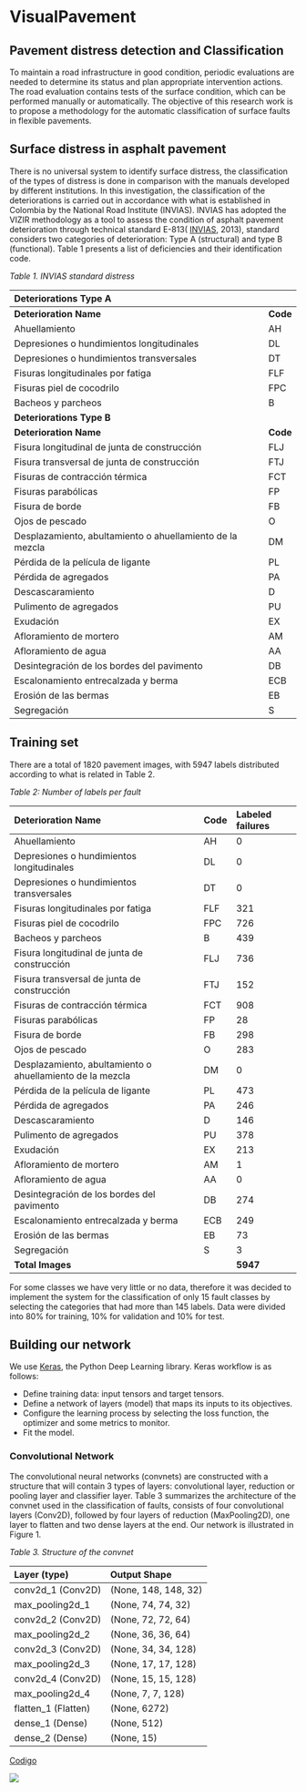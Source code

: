 # VisualPavement

## Pavement distress detection and Classification
To maintain a road infrastructure in good condition, periodic evaluations are needed to determine its status and plan appropriate intervention actions. The road evaluation contains tests of the surface condition, which can be performed manually or automatically. The objective of this research work is to propose a methodology for the automatic classification of surface faults in flexible pavements.

## Surface distress in asphalt pavement
There is no universal system to identify surface distress, the classification of the types of distress is done in comparison with the manuals developed by different institutions. In this investigation, the classification of the deteriorations is carried out in accordance with what is established in Colombia by the National Road Institute (INVIAS). INVIAS has adopted the VIZIR methodology as a tool to assess the condition of asphalt pavement deterioration through technical standard E-813( [INVIAS](https://www.invias.gov.co/index.php/archivo-y-documentos/documentos-tecnicos/manuales-de-inspeccion-de-obras/974-manual-para-la-inspeccion-visual-de-pavimentos-flexibles/filethis), 2013), standard considers two categories of deterioration: Type A (structural) and type B (functional). Table 1 presents a list of deficiencies and their identification code.

*Table 1. INVIAS standard distress*

| Deteriorations Type A| |
|:-----|:-----|
| **Deterioration Name** | **Code** |
| Ahuellamiento	| AH |
|Depresiones o hundimientos longitudinales|	DL |
|Depresiones o hundimientos transversales|	DT |
|Fisuras longitudinales por fatiga| FLF|
|Fisuras piel de cocodrilo|	FPC|
|Bacheos y parcheos|	B|
|**Deteriorations Type B**| |
|**Deterioration Name**|	**Code** |
|Fisura longitudinal de junta de construcción|	FLJ|
|Fisura transversal de junta de construcción|	FTJ|
|Fisuras de contracción térmica|	FCT|
|Fisuras parabólicas|	FP|
|Fisura de borde|	FB|
|Ojos de pescado|	O|
|Desplazamiento, abultamiento o ahuellamiento de la mezcla|	DM|
|Pérdida de la película de ligante|	PL|
|Pérdida de agregados|	PA|
|Descascaramiento|	D|
|Pulimento de agregados|	PU|
|Exudación|	EX|
|Afloramiento de mortero|	AM|
|Afloramiento de agua|	AA|
|Desintegración de los bordes del pavimento|	DB|
|Escalonamiento entrecalzada y berma|	ECB|
|Erosión de las bermas|	EB|
|Segregación|	S|

## Training set
There are a total of 1820 pavement images, with 5947 labels distributed according to what is related in Table 2.

*Table 2: Number of labels per fault*

|Deterioration Name|	Code|	Labeled failures|
|:-----|:-----|:---|
|Ahuellamiento|	AH|	0|
|Depresiones o hundimientos longitudinales|	DL|	0|
Depresiones o hundimientos transversales|	DT|	0
Fisuras longitudinales por fatiga|	FLF|	321
Fisuras piel de cocodrilo|	FPC|	726
Bacheos y parcheos|	B|	439
Fisura longitudinal de junta de construcción|	FLJ|	736
Fisura transversal de junta de construcción|	FTJ|	152
Fisuras de contracción térmica|	FCT|	908
Fisuras parabólicas|	FP|	28
Fisura de borde|	FB|	298
Ojos de pescado|	O|	283
Desplazamiento, abultamiento o ahuellamiento de la mezcla|	DM|	0
Pérdida de la película de ligante|	PL|	473
Pérdida de agregados|	PA|	246
Descascaramiento|	D|	146
Pulimento de agregados|	PU|	378
Exudación|	EX|	213
Afloramiento de mortero|	AM|	1
Afloramiento de agua|	AA|	0
Desintegración de los bordes del pavimento|	DB|	274
Escalonamiento entrecalzada y berma|	ECB|	249
Erosión de las bermas|	EB|	73
Segregación|	S|	3
**Total Images**| 		|**5947**

For some classes we have very little or no data, therefore it was decided to implement the system for the classification of only 15 fault classes by selecting the categories that had more than 145 labels. Data were divided into 80% for training, 10% for validation and 10% for test.

## Building our network 
We use [Keras](https://keras.io/), the Python Deep Learning library. Keras workflow is as follows:
- Define training data: input tensors and target tensors.
- Define a network of layers (model) that maps its inputs to its objectives.
- Configure the learning process by selecting the loss function, the optimizer and some metrics to monitor.
- Fit the model.

### Convolutional Network 
The convolutional neural networks (convnets) are constructed with a structure that will contain 3 types of layers: convolutional layer, reduction or pooling layer and classifier layer. Table 3 summarizes the architecture of the convnet used in the classification of faults, consists of four convolutional layers (Conv2D), followed by four layers of reduction (MaxPooling2D), one layer to flatten and two dense layers at the end. Our network is illustrated in Figure 1.

*Table 3. Structure of the convnet*

|Layer (type)|                  	Output Shape|
|:-----|:-----|
conv2d_1 (Conv2D)|            	(None, 148, 148, 32)            
max_pooling2d_1|	(None, 74, 74, 32)                
conv2d_2 (Conv2D)|            	(None, 72, 72, 64)            
max_pooling2d_2|	(None, 36, 36, 64)               
conv2d_3 (Conv2D)|            	(None, 34, 34, 128)           
max_pooling2d_3|	(None, 17, 17, 128)               
conv2d_4 (Conv2D)|           	(None, 15, 15, 128)          
max_pooling2d_4|	(None, 7, 7, 128)
flatten_1 (Flatten)|          	(None, 6272)                       
dense_1 (Dense)|              	(None, 512)                  
dense_2 (Dense)|              	(None, 15)                      

[Codigo](https://github.com/ximenarios/VisualPavement/blob/master/VisualPavConvnets.ipynb)

<img src="imagenes/figura1.png">
